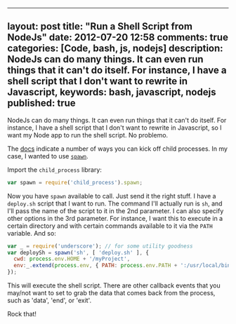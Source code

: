 
---
layout: post
title: "Run a Shell Script from NodeJs"
date: 2012-07-20 12:58
comments: true
categories: [Code, bash, js, nodejs]
description: NodeJs can do many things.  It can even run things that it can't do itself.  For instance, I have a shell script that I don't want to rewrite in Javascript,
keywords: bash, javascript, nodejs
published: true
---

NodeJs can do many things.  It can even run things that it can't do itself.  For instance, I have a shell script that I don't want to rewrite in Javascript, so I want my Node app to run the shell script.  No problemo.  

<!--more-->

The [docs](http://nodejs.org/api/child_process.html) indicate a number of ways you can kick off child processes.  In my case, I wanted to use [`spawn`](http://nodejs.org/api/child_process.html#child_process_child_process_spawn_command_args_options).

Import the `child_process` library:

```js
var spawn = require('child_process').spawn;
```

Now you have `spawn` available to call.  Just send it the right stuff.  I have a `deploy.sh` script that I want to run.  The command I'll actually run is `sh`, and I'll pass the name of the script to it in the 2nd parameter.  I can also specify other options in the 3rd parameter.  For instance, I want this to execute in a certain directory and with certain commands available to it via the `PATH` variable.  And so:

```js
var _ = require('underscore'); // for some utility goodness
var deploySh = spawn('sh', [ 'deploy.sh' ], {
  cwd: process.env.HOME + '/myProject',
  env:_.extend(process.env, { PATH: process.env.PATH + ':/usr/local/bin' })
});
```

This will execute the shell script.  There are other callback events that you may/not want to set to grab the data that comes back from the process, such as 'data', 'end', or 'exit'.

Rock that!

  
